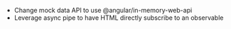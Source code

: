 * Change mock data API to use @angular/in-memory-web-api
* Leverage async pipe to have HTML directly subscribe to an observable

